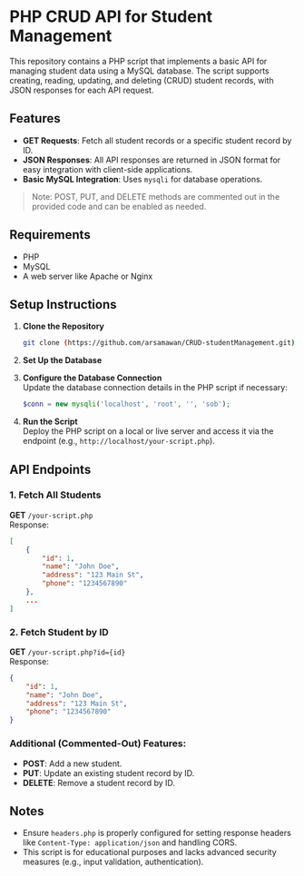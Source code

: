 # PHP CRUD API for Student Management

This repository contains a PHP script that implements a basic API for managing student data using a MySQL database. The script supports creating, reading, updating, and deleting (CRUD) student records, with JSON responses for each API request.

## Features

- **GET Requests**: Fetch all student records or a specific student record by ID.
- **JSON Responses**: All API responses are returned in JSON format for easy integration with client-side applications.
- **Basic MySQL Integration**: Uses `mysqli` for database operations.

> Note: POST, PUT, and DELETE methods are commented out in the provided code and can be enabled as needed.

## Requirements

- PHP
- MySQL
- A web server like Apache or Nginx

## Setup Instructions

1. **Clone the Repository**  
   ```bash
   git clone (https://github.com/arsamawan/CRUD-studentManagement.git)
   ```

2. **Set Up the Database**  

3. **Configure the Database Connection**  
   Update the database connection details in the PHP script if necessary:  
   ```php
   $conn = new mysqli('localhost', 'root', '', 'sob');
   ```

4. **Run the Script**  
   Deploy the PHP script on a local or live server and access it via the endpoint (e.g., `http://localhost/your-script.php`).

## API Endpoints

### 1. **Fetch All Students**  
   **GET** `/your-script.php`  
   Response:  
   ```json
   [
       {
           "id": 1,
           "name": "John Doe",
           "address": "123 Main St",
           "phone": "1234567890"
       },
       ...
   ]
   ```

### 2. **Fetch Student by ID**  
   **GET** `/your-script.php?id={id}`  
   Response:  
   ```json
   {
       "id": 1,
       "name": "John Doe",
       "address": "123 Main St",
       "phone": "1234567890"
   }
   ```

### Additional (Commented-Out) Features:  
   - **POST**: Add a new student.  
   - **PUT**: Update an existing student record by ID.  
   - **DELETE**: Remove a student record by ID.  


## Notes

- Ensure `headers.php` is properly configured for setting response headers like `Content-Type: application/json` and handling CORS.
- This script is for educational purposes and lacks advanced security measures (e.g., input validation, authentication).
